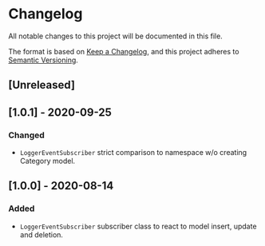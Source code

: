 # Changelog
All notable changes to this project will be documented in this file.

The format is based on [Keep a Changelog](https://keepachangelog.com/en/1.0.0/),
and this project adheres to [Semantic Versioning](https://semver.org/spec/v2.0.0.html).

## [Unreleased]

## [1.0.1] - 2020-09-25
### Changed
- `LoggerEventSubscriber` strict comparison to namespace w/o creating Category model.

## [1.0.0] - 2020-08-14
### Added
- `LoggerEventSubscriber` subscriber class to react to model insert, update and deletion.
